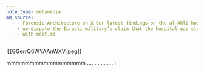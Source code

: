 ```yaml
---
note_type: metamedia
mm_source:
  - - Forensic Architecture on X Our latest findings on the al-Ahli hospital blast using 3D trajectory analysis
    - we dispute the Israeli military’s claim that the hospital was struck by a misfiring Palestinian rocket from a salvo of 17
    - with most.md
---
```


![[GGerrQ6WYAAnWXV.jpeg]]

mmmmmmmmmmmmmmmmm
.................
i


